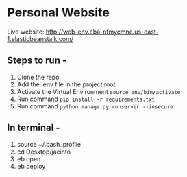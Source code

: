 # Personal Website

Live website:
http://web-env.eba-nfmycmne.us-east-1.elasticbeanstalk.com/

## Steps to run -

1. Clone the repo
2. Add the .env file in the project root 
3. Activate the Virtual Environment `source env/bin/activate`
4. Run command `pip install -r requirements.txt`
5. Run command `python manage.py runserver --insecure`

## In terminal -
1. source ~/.bash_profile
2. cd Desktop/jacinto
3. eb open
4. eb deploy
